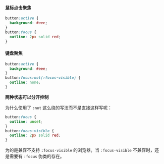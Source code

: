 #### 鼠标点击聚焦

```css
button:active {
  background: #eee;
}
button:focus {
  outline: 2px solid red;
}
```

#### 键盘聚焦

```css
button:active {
  background: #eee;
}
button:focus:not(:focus-visible) {
  outline: none;
}
```

**两种状态可以分开控制**

为什么使用了 `:not` 这么绕的写法而不是直接这样写呢：

```css
button:focus {
  outline: unset;
}
button:focus-visible {
  outline: 2px solid red;
}
```



为的是兼容不支持 `:focus-visible` 的浏览器，当 `:focus-visible` 不兼容时，还是需要有 `:focus` 伪类的存在。